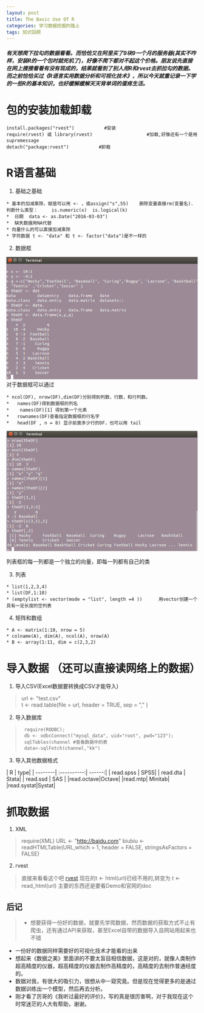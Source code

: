 ```yaml
---
layout: post
title: The Basic Use Of R
categories: 学习数据挖掘的路上
tags: 知识回顾
---
```


##### 有天想爬下拉勾的数据看看。而恰恰又在阿里买了9块9一个月的服务器(其实不咋样，安装R的一个包时就死机了)，好像不爬下都对不起这个价格。朋友说先直接在网上搜搜看看有没有现成的，结果就看到了别人用R和rvest去抓拉勾的数据。而之前恰恰买过《R语言实用数据分析和可视化技术》，所以今天就重记录一下学的一些R的基本知识，也好缓解缓解天天背单词的蛋疼生活。

# 包的安装加载卸载
>  
    install.packages("rvest")           #安装
    require(rvest) 或 library(rvest)                    #加载,好像还有一个是用supremessage
    detach("package:rvest")           #卸载
    
    
# R语言基础

1. 基础之基础
>    
    * 基本的加减乘除，赋值可以用 <- ，或assign("s",55)    删除变量直接rm(变量名).     判断什么类型：     is.numeric(x)  is.logical(k)   
    *  日期  data <- as.Date("2016-03-03")  
    *  缺失数据用NA代替
    * 向量什么的可以直接加减乘除
    * 字符数据 t <- "data" 和 t <- factor("data")是不一样的 
2. 数据框
>
 ![dataframe](../image/R/Rdataframe.png)
 对于数据框可以通过
 >  
    * ncol(DF), nrow(DF),dim(DF)分别得到列数，行数，和行列数。
    *   names(DF)得到数据框的列名
    *    names(DF)[1] 得到第一个元素
    *   rownames(DF)查看指定数据框的行名字
    *   head(DF , n = 8) 显示前面多少行的DF，也可以用 tail
  ![dataframe2](../image/R/Rdataframe2.png)
> 
 列表框的每一列都是一个独立的向量，即每一列都有自己的类 

3. 列表
>
    * list(1,2,3,4)
    * list(DF,1:10)
    * (emptylist <- vector(mode = "list", length =4 ))      用vector创建一个具有一定长度的空列表

4. 矩阵和数组
> 
    * A <- matrix(1:10, nrow = 5)    
    * colname(A), dim(A), ncol(A), nrow(A)
    * B <- array(1:11, dim = c(2,3,2)
    
    
# 导入数据 （还可以直接读网络上的数据）

1. 导入CSV(Excel数据要转换成CSV才能导入)
>  url <- "test.csv"    
>   t <- read.table(file = url, header = TRUE, sep = "," )

2. 导入数据库
>      require(RODBC); 
>      db <- odbcConnect("mysql_data", uid="root", pwd="123"); 
>      sqlTables(channel #查看数据中的表    
>      data<-sqlFetch(channel,"kk")

3. 导入其他数据格式
> 
| R  | type| 
| --------| :----------:| ------:|
| read.spss | SPSS|
| read.dta   | Stata|
| read.ssd  | SAS   |
|read.octave|Octave|
|read.mtp| Minitab|
|read.systat|Systat|

# 抓取数据

1. XML
>   require(XML)
>   URL <- "http://baidu.com"
>   biubiu <- readHTMLTable(URL,which = 1, header = FALSE, stringsAsFactors = FALSE)

2. rvest
>   直接来看看这个吧
[rvest](http://www.reed.edu/data-at-reed/resources/R/rvest.html)
>       现在的t <- html(url)已经不用的,转变为 t <- read_html(url)
        主要的东西还是要看Demo和官网的doc




## 后记
>    *  想要获得一份好的数据，就要先学爬数据，然而数据的获取方式不止有爬虫，还有通过API来获取，甚至Excel自带的数据导入自网站用起来也不错
*  一份好的数据同样需要好的可视化技术才能看的出来
*  想起来《数据之美》里面讲的不要太盲目相信数据，这是对的，就像人类制作超高精度的仪器，超高精度的仪器去制作高精度的，高精度的去制作普通经度的。
*  数据对我，有很大的吸引力，很想从中一窥究竟。但是现在觉得更多的是通过数据训练出一个模型，然后再去分析。
*  刚才看了厉哥的《我听过最好的评价》，写的真是很厉害啊，对于我现在这个时常迷茫的人大有帮助，谢谢。
    
    
    
    
    
    
    





















    

    
